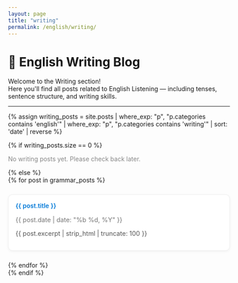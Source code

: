 ```yaml
---
layout: page
title: "writing"
permalink: /english/writing/
---
```


# 📘 English Writing Blog

Welcome to the Writing section!  
Here you'll find all posts related to English Listening — including tenses, sentence structure, and writing skills.

---

{% assign writing_posts = site.posts 
  | where_exp: "p", "p.categories contains 'english'" 
  | where_exp: "p", "p.categories contains 'writing'" 
  | sort: 'date' | reverse %}

{% if writing_posts.size == 0 %}
<p style="color:#888;">No writing posts yet. Please check back later.</p>
{% else %}
<div style="display:grid; grid-template-columns:repeat(auto-fit, minmax(280px,1fr)); gap:1.5rem;">
  {% for post in grammar_posts %}
  <div style="border:1px solid #eee; border-radius:10px; padding:1rem; background:#fff; box-shadow:0 2px 6px rgba(0,0,0,0.05);">
    <a href="{{ post.url | relative_url }}" style="text-decoration:none; font-weight:600; color:#0078D7;">
      {{ post.title }}
    </a>
    <p style="font-size:0.9rem; color:#777;">{{ post.date | date: "%b %d, %Y" }}</p>
    <p style="font-size:0.9rem; color:#555;">{{ post.excerpt | strip_html | truncate: 100 }}</p>
  </div>
  {% endfor %}
</div>
{% endif %}
